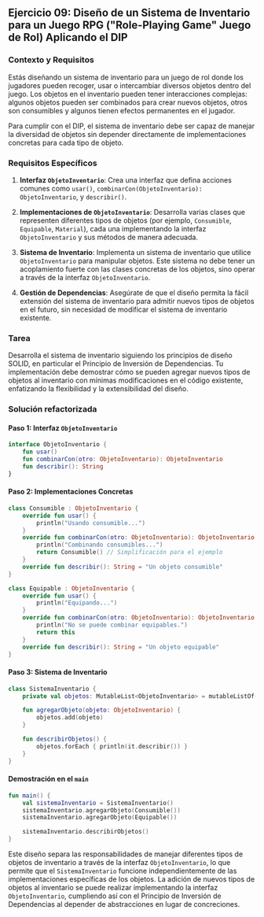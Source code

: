 ## Ejercicio 09: Diseño de un Sistema de Inventario para un Juego RPG ("Role-Playing Game" Juego de Rol) Aplicando el DIP

### Contexto y Requisitos

Estás diseñando un sistema de inventario para un juego de rol donde los jugadores pueden recoger, usar o intercambiar diversos objetos dentro del juego. Los objetos en el inventario pueden tener interacciones complejas: algunos objetos pueden ser combinados para crear nuevos objetos, otros son consumibles y algunos tienen efectos permanentes en el jugador.

Para cumplir con el DIP, el sistema de inventario debe ser capaz de manejar la diversidad de objetos sin depender directamente de implementaciones concretas para cada tipo de objeto.

### Requisitos Específicos

1. **Interfaz `ObjetoInventario`**: Crea una interfaz que defina acciones comunes como `usar()`, `combinarCon(ObjetoInventario): ObjetoInventario`, y `describir()`.
   
2. **Implementaciones de `ObjetoInventario`**: Desarrolla varias clases que representen diferentes tipos de objetos (por ejemplo, `Consumible`, `Equipable`, `Material`), cada una implementando la interfaz `ObjetoInventario` y sus métodos de manera adecuada.
   
3. **Sistema de Inventario**: Implementa un sistema de inventario que utilice `ObjetoInventario` para manipular objetos. Este sistema no debe tener un acoplamiento fuerte con las clases concretas de los objetos, sino operar a través de la interfaz `ObjetoInventario`.
   
4. **Gestión de Dependencias**: Asegúrate de que el diseño permita la fácil extensión del sistema de inventario para admitir nuevos tipos de objetos en el futuro, sin necesidad de modificar el sistema de inventario existente.

### Tarea

Desarrolla el sistema de inventario siguiendo los principios de diseño SOLID, en particular el Principio de Inversión de Dependencias. Tu implementación debe demostrar cómo se pueden agregar nuevos tipos de objetos al inventario con mínimas modificaciones en el código existente, enfatizando la flexibilidad y la extensibilidad del diseño.

### Solución refactorizada

#### Paso 1: Interfaz `ObjetoInventario`

```kotlin
interface ObjetoInventario {
    fun usar()
    fun combinarCon(otro: ObjetoInventario): ObjetoInventario
    fun describir(): String
}
```

#### Paso 2: Implementaciones Concretas

```kotlin
class Consumible : ObjetoInventario {
    override fun usar() {
        println("Usando consumible...")
    }
    override fun combinarCon(otro: ObjetoInventario): ObjetoInventario {
        println("Combinando consumibles...")
        return Consumible() // Simplificación para el ejemplo
    }
    override fun describir(): String = "Un objeto consumible"
}

class Equipable : ObjetoInventario {
    override fun usar() {
        println("Equipando...")
    }
    override fun combinarCon(otro: ObjetoInventario): ObjetoInventario {
        println("No se puede combinar equipables.")
        return this
    }
    override fun describir(): String = "Un objeto equipable"
}
```

#### Paso 3: Sistema de Inventario

```kotlin
class SistemaInventario {
    private val objetos: MutableList<ObjetoInventario> = mutableListOf()

    fun agregarObjeto(objeto: ObjetoInventario) {
        objetos.add(objeto)
    }

    fun describirObjetos() {
        objetos.forEach { println(it.describir()) }
    }
}
```

#### Demostración en el `main`

```kotlin
fun main() {
    val sistemaInventario = SistemaInventario()
    sistemaInventario.agregarObjeto(Consumible())
    sistemaInventario.agregarObjeto(Equipable())

    sistemaInventario.describirObjetos()
}
```

Este diseño separa las responsabilidades de manejar diferentes tipos de objetos de inventario a través de la interfaz `ObjetoInventario`, lo que permite que el `SistemaInventario` funcione independientemente de las implementaciones específicas de los objetos. 
La adición de nuevos tipos de objetos al inventario se puede realizar implementando la interfaz `ObjetoInventario`, cumpliendo así con el Principio de Inversión de Dependencias al depender de abstracciones en lugar de concreciones.
